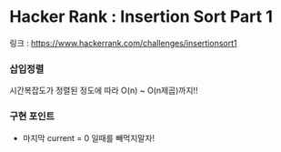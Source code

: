 # Hacker Rank : Insertion Sort Part 1

링크 : https://www.hackerrank.com/challenges/insertionsort1

### 삽입정렬

시간복잡도가 정렬된 정도에 따라 O(n) ~ O(n제곱)까지!!

### 구현 포인트
- 마지막 current = 0 일때를 빼먹지말자!